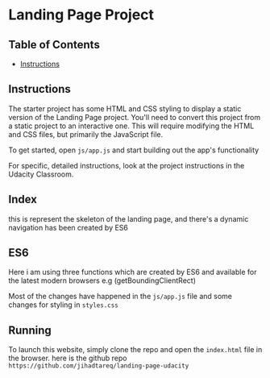 # Landing Page Project

## Table of Contents

* [Instructions](#instructions)

## Instructions

The starter project has some HTML and CSS styling to display a static version of the Landing Page project. You'll need to convert this project from a static project to an interactive one. This will require modifying the HTML and CSS files, but primarily the JavaScript file.

To get started, open `js/app.js` and start building out the app's functionality

For specific, detailed instructions, look at the project instructions in the Udacity Classroom.

## Index
this is represent the skeleton of the landing page, and there's a dynamic navigation has been created by ES6

## ES6
Here i am using three functions which are created by ES6 and available for  the latest modern browsers
e.g (getBoundingClientRect)

Most of the changes have happened in the `js/app.js` file and some changes for
styling in `styles.css`

## Running
To launch this website, simply clone the repo and open the `index.html` file in the browser.
here is the github repo ` https://github.com/jihadtareq/landing-page-udacity`